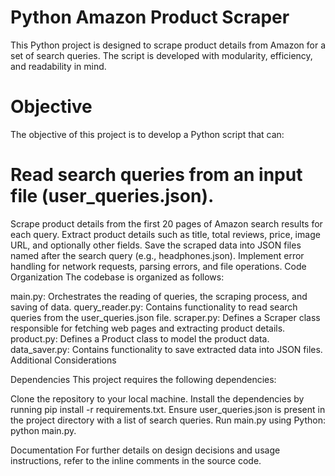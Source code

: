 # Python Amazon Product Scraper
This Python project is designed to scrape product details from Amazon for a set of search queries. The script is developed with modularity, efficiency, and readability in mind.

# Objective
The objective of this project is to develop a Python script that can:

# Read search queries from an input file (user_queries.json).
Scrape product details from the first 20 pages of Amazon search results for each query.
Extract product details such as title, total reviews, price, image URL, and optionally other fields.
Save the scraped data into JSON files named after the search query (e.g., headphones.json).
Implement error handling for network requests, parsing errors, and file operations.
Code Organization
The codebase is organized as follows:

main.py: Orchestrates the reading of queries, the scraping process, and saving of data.
query_reader.py: Contains functionality to read search queries from the user_queries.json file.
scraper.py: Defines a Scraper class responsible for fetching web pages and extracting product details.
product.py: Defines a Product class to model the product data.
data_saver.py: Contains functionality to save extracted data into JSON files.
Additional Considerations

Dependencies
This project requires the following dependencies:


Clone the repository to your local machine.
Install the dependencies by running pip install -r requirements.txt.
Ensure user_queries.json is present in the project directory with a list of search queries.
Run main.py using Python: python main.py.

Documentation
For further details on design decisions and usage instructions, refer to the inline comments in the source code.







